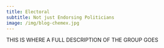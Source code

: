 ```yaml
---
title: Electoral
subtitle: Not just Endorsing Politicians
image: /img/blog-chemex.jpg
---
```


THIS IS WHERE A FULL DESCRIPTION OF THE GROUP GOES